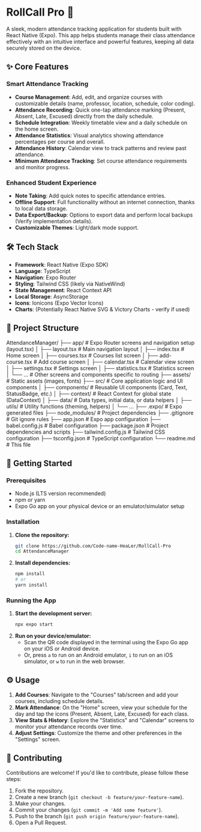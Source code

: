 # RollCall Pro 🚀

A sleek, modern attendance tracking application for students built with React Native (Expo). This app helps students manage their class attendance effectively with an intuitive interface and powerful features, keeping all data securely stored on the device.

<!-- Optional: Add a screenshot or GIF here -->
<!-- ![App Screenshot](link-to-your-screenshot.png) -->

## ✨ Core Features

### Smart Attendance Tracking

- **Course Management**: Add, edit, and organize courses with customizable details (name, professor, location, schedule, color coding).
- **Attendance Recording**: Quick one-tap attendance marking (Present, Absent, Late, Excused) directly from the daily schedule.
- **Schedule Integration**: Weekly timetable view and a daily schedule on the home screen.
- **Attendance Statistics**: Visual analytics showing attendance percentages per course and overall.
- **Attendance History**: Calendar view to track patterns and review past attendance.
- **Minimum Attendance Tracking**: Set course attendance requirements and monitor progress.

### Enhanced Student Experience

- **Note Taking**: Add quick notes to specific attendance entries.
- **Offline Support**: Full functionality without an internet connection, thanks to local data storage.
- **Data Export/Backup**: Options to export data and perform local backups (Verify implementation details).
- **Customizable Themes**: Light/dark mode support.

## 🛠️ Tech Stack

- **Framework**: React Native (Expo SDK)
- **Language**: TypeScript
- **Navigation**: Expo Router
- **Styling**: Tailwind CSS (likely via NativeWind)
- **State Management**: React Context API
- **Local Storage**: AsyncStorage
- **Icons**: Ionicons (Expo Vector Icons)
- **Charts**: (Potentially React Native SVG & Victory Charts - verify if used)

## 📁 Project Structure

AttendanceManager/
├── app/ # Expo Router screens and navigation setup (layout.tsx)
│ ├── layout.tsx # Main navigation layout
│ ├── index.tsx # Home screen
│ ├── courses.tsx # Courses list screen
│ ├── add-course.tsx # Add course screen
│ ├── calendar.tsx # Calendar view screen
│ ├── settings.tsx # Settings screen
│ ├── statistics.tsx # Statistics screen
│ └── ... # Other screens and components specific to routing
├── assets/ # Static assets (images, fonts)
├── src/ # Core application logic and UI components
│ ├── components/ # Reusable UI components (Card, Text, StatusBadge, etc.)
│ ├── context/ # React Context for global state (DataContext)
│ ├── data/ # Data types, initial data, or data helpers
│ ├── utils/ # Utility functions (theming, helpers)
│ └── ...
├── .expo/ # Expo generated files
├── node_modules/ # Project dependencies
├── .gitignore # Git ignore rules
├── app.json # Expo app configuration
├── babel.config.js # Babel configuration
├── package.json # Project dependencies and scripts
├── tailwind.config.js # Tailwind CSS configuration
├── tsconfig.json # TypeScript configuration
└── readme.md # This file

## 🚀 Getting Started

### Prerequisites

- Node.js (LTS version recommended)
- npm or yarn
- Expo Go app on your physical device or an emulator/simulator setup

### Installation

1.  **Clone the repository:**

    ```bash
    git clone https://github.com/Code-name-HeaLer/RollCall-Pro
    cd AttendanceManager
    ```

2.  **Install dependencies:**
    ```bash
    npm install
    # or
    yarn install
    ```

### Running the App

1.  **Start the development server:**
    ```bash
    npx expo start
    ```
2.  **Run on your device/emulator:**
    - Scan the QR code displayed in the terminal using the Expo Go app on your iOS or Android device.
    - Or, press `a` to run on an Android emulator, `i` to run on an iOS simulator, or `w` to run in the web browser.

## ⚙️ Usage

1.  **Add Courses**: Navigate to the "Courses" tab/screen and add your courses, including schedule details.
2.  **Mark Attendance**: On the "Home" screen, view your schedule for the day and tap the icons (Present, Absent, Late, Excused) for each class.
3.  **View Stats & History**: Explore the "Statistics" and "Calendar" screens to monitor your attendance records over time.
4.  **Adjust Settings**: Customize the theme and other preferences in the "Settings" screen.

## 🤝 Contributing

Contributions are welcome! If you'd like to contribute, please follow these steps:

1.  Fork the repository.
2.  Create a new branch (`git checkout -b feature/your-feature-name`).
3.  Make your changes.
4.  Commit your changes (`git commit -m 'Add some feature'`).
5.  Push to the branch (`git push origin feature/your-feature-name`).
6.  Open a Pull Request.

<!-- Optional: Add License section -->
<!-- ## 📄 License -->
<!-- This project is licensed under the MIT License - see the LICENSE.md file for details. -->
